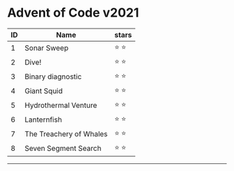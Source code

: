 # Advent of Code v2021

| ID | Name      |   stars     |
-----|-----------|---------------|
| 1 | Sonar Sweep | :star: :star: |
| 2 | Dive! | :star: :star:|
| 3 | Binary diagnostic | :star: :star:|
| 4 | Giant Squid | :star: :star:|
| 5 | Hydrothermal Venture | :star: :star:|
| 6 | Lanternfish | :star: :star:|
| 7 | The Treachery of Whales | :star: :star:|
| 8 | Seven Segment Search | :star: :star:|
_____________________________

